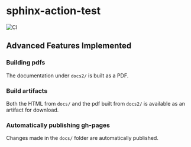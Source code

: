 # sphinx-action-test

![CI](https://github.com/MichaelCurrin/sphinx-action-test/workflows/CI/badge.svg)

## Advanced Features Implemented

### Building pdfs

The documentation under `docs2/` is built as a PDF.

### Build artifacts

Both the HTML from `docs/` and the pdf built from `docs2/` is available as
an artifact for download.

### Automatically publishing gh-pages

Changes made in the `docs/` folder are automatically published.
